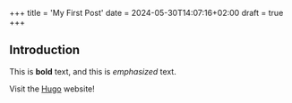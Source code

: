 +++
title = 'My First Post'
date = 2024-05-30T14:07:16+02:00
draft = true
+++

## Introduction

This is **bold** text, and this is *emphasized* text.

Visit the [Hugo](https://gohugo.io) website!